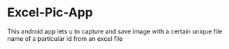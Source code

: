 # Excel-Pic-App
This android app lets u to capture and save image with a certain unique file name of a particular id from an excel file
